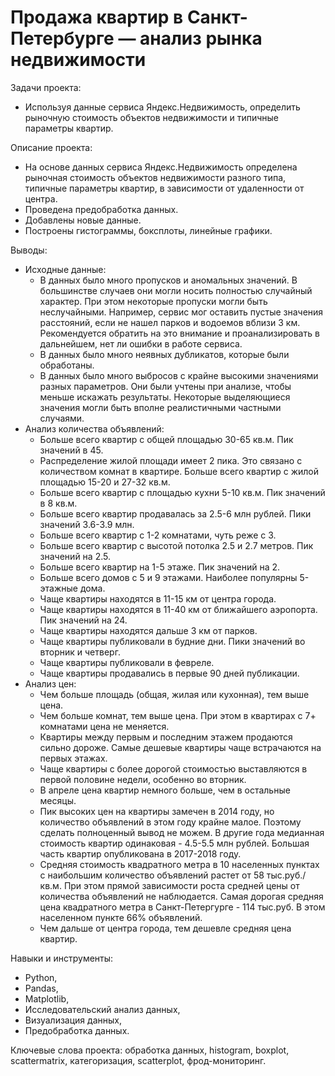 # Продажа квартир в Санкт-Петербурге — анализ рынка недвижимости

Задачи проекта:
- Используя данные сервиса Яндекс.Недвижимость, определить рыночную стоимость объектов недвижимости и типичные параметры квартир.

Описание проекта:
- На основе данных сервиса Яндекс.Недвижимость определена рыночная стоимость
объектов недвижимости разного типа, типичные параметры квартир, в зависимости от
удаленности от центра. 
- Проведена предобработка данных. 
- Добавлены новые данные.
- Построены гистограммы, боксплоты, линейные графики.

Выводы:
- Исходные данные:
    - В данных было много пропусков и аномальных значений. В большинстве случаев они могли носить полностью случайный характер. При этом некоторые пропуски могли быть неслучайными. Например, сервис мог оставить пустые значения расстояний, если не нашел парков и водоемов вблизи 3 км. Рекомендуется обратить на это внимание и проанализировать в дальнейшем, нет ли ошибки в работе сервиса.
    - В данных было много неявных дубликатов, которые были обработаны.
    - В данных было много выбросов с крайне высокими значениями разных параметров. Они были учтены при анализе, чтобы меньше искажать результаты. Некоторые выделяющиеся значения могли быть вполне реалистичными частными случаями. 
- Анализ количества объявлений:
    - Больше всего квартир с общей площадью 30-65 кв.м. Пик значений в 45.
    - Распределение жилой площади имеет 2 пика. Это связано с количеством комнат в квартире. Больше всего квартир с жилой площадью 15-20 и 27-32 кв.м.
    - Больше всего квартир с площадью кухни 5-10 кв.м. Пик значений в 8 кв.м.
    - Больше всего квартир продавалась за 2.5-6 млн рублей. Пики значений 3.6-3.9 млн.
    - Больше всего квартир с 1-2 комнатами, чуть реже с 3.
    - Больше всего квартир с высотой потолка 2.5 и 2.7 метров. Пик значений на 2.5.
    - Больше всего квартир на 1-5 этаже. Пик значений на 2.
    - Больше всего домов с 5 и 9 этажами. Наиболее популярны 5-этажные дома.
    - Чаще квартиры находятся в 11-15 км от центра города.
    - Чаще квартиры находятся в 11-40 км от ближайшего аэропорта. Пик значений на 24.
    - Чаще квартиры находятся дальше 3 км от парков.
    - Чаще квартиры публиковали в будние дни. Пики значений во вторник и четверг.
    - Чаще квартиры публиковали в февреле.
    - Чаще квартиры продавались в первые 90 дней публикации. 
- Анализ цен:
    - Чем больше площадь (общая, жилая или кухонная), тем выше цена.
    - Чем больше комнат, тем выше цена. При этом в квартирах с 7+ комнатами цена не меняется.
    - Квартиры между первым и последним этажем продаются сильно дороже. Самые дешевые квартиры чаще встрачаются на первых этажах.
    - Чаще квартиры с более дорогой стоимостью выставляются в первой половине недели, особенно во вторник.
    - В апреле цена квартир немного больше, чем в остальные месяцы.
    - Пик высоких цен на квартиры замечен в 2014 году, но количество объявлений в этом году крайне малое. Поэтому сделать полноценный вывод не можем. В другие года медианная стоимость квартир одинаковая - 4.5-5.5 млн рублей. Большая часть квартир опубликована в 2017-2018 году.
    - Средняя стоимость квадратного метра в 10 населенных пунктах с наибольшим количество объявлений растет от 58 тыс.руб./кв.м. При этом прямой зависимости роста средней цены от количества объявлений не наблюдается. Самая дорогая средняя цена квадратного метра в Санкт-Петергурге - 114 тыс.руб. В этом населенном пункте 66% объявлений.
    - Чем дальше от центра города, тем дешевле средняя цена квартир.

Навыки и инструменты:
- Python,
- Pandas,
- Matplotlib,
- Исследовательский анализ данных,
- Визуализация данных,
- Предобработка данных.

Ключевые слова проекта: обработка данных, histogram, boxplot, scattermatrix,
категоризация, scatterplot,  фрод-мониторинг.

